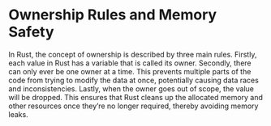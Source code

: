 # Ownership Rules and Memory Safety

In Rust, the concept of ownership is described by three main rules. Firstly, each value in Rust has a variable that is called its owner. Secondly, there can only ever be one owner at a time. This prevents multiple parts of the code from trying to modify the data at once, potentially causing data races and inconsistencies. Lastly, when the owner goes out of scope, the value will be dropped. This ensures that Rust cleans up the allocated memory and other resources once they’re no longer required, thereby avoiding memory leaks.
